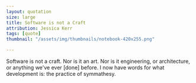 ```yaml
---
layout: quotation
size: large
title: Software is not a Craft
attribution: Jessica Kerr
tags: [quote]
thumbnail: "/assets/img/thumbnails/notebook-420x255.png"

---
```


Software is not a craft. Nor is it an art. Nor is it engineering, or architecture,
or anything we've ever [done] before. I now have words for what development is:
the practice of symmathesy.

